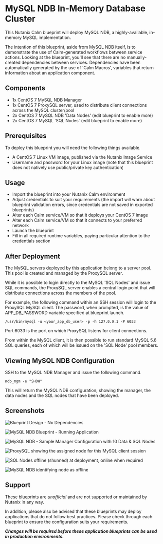 # MySQL NDB In-Memory Database Cluster

This Nutanix Calm blueprint will deploy MySQL NDB, a highly-available, in-memory MySQL implementation.

The intention of this blueprint, aside from MySQL NDB itself, is to demonstrate the use of Calm-generated workflows between service actions.  Looking at the blueprint, you'll see that there are no manually-created dependencies between services.  Dependencies have been automatically generated by the use of 'Calm Macros', variables that return information about an application component.

## Components

- 1x CentOS 7 MySQL NDB Manager
- 1x CentOS 7 ProxySQL server, used to distribute client connections across the MySQL cluster/pool 
- 2x CentOS 7 MySQL NDB 'Data Nodes' (edit blueprint to enable more)
- 2x CentOS 7 MySQL 'SQL Nodes' (edit blueprint to enable more)

## Prerequisites

To deploy this blueprint you will need the following things available.

- A CentOS 7 Linux VM image, published via the Nutanix Image Service
- Username and password for your Linux image (note that this blueprint does not natively use public/private key authentication)

## Usage

- Import the blueprint into your Nutanix Calm environment
- Adjust credentials to suit your requirements (the import will warn about blueprint validation errors, since credentials are not saved in exported blueprints)
- Alter each Calm service/VM so that it deploys your CentOS 7 image
- Alter each Calm service/VM so that it connects to your preferred network
- Launch the blueprint
- Fill in all required runtime variables, paying particular attention to the credentials section

## After Deployment

The MySQL servers deployed by this application belong to a server pool.  This pool is created and managed by the ProxySQL server.

While it is possible to login directly to the MySQL 'SQL Nodes' and issue SQL commands, the ProxySQL server enables a central login point that will distribute connections across the members of the pool.

For example, the following command within an SSH session will login to the ProxySQL MySQL client.  The password, when prompted, is the value of APP_DB_PASSWORD variable specified at blueprint launch. 

```
/usr/bin/mysql -u <your_app_db_user> -p -h 127.0.0.1 -P 6033
```

Port 6033 is the port on which ProxySQL listens for client connections.
 
From within the MySQL client, it is then possible to run standard MySQL 5.6 SQL queries, each of which will be issued on the 'SQL Node' pool members.

## Viewing MySQL NDB Configuration

SSH to the MySQL NDB Manager and issue the following command.

```
ndb_mgm -e "SHOW"
```

This will return the MySQL NDB configuration, showing the manager, the data nodes and the SQL nodes that have been deployed.

## Screenshots

![Blueprint Design - No Dependencies](https://raw.githubusercontent.com/digitalformula/nutanix-blueprints/master/mysql-ndb-cluster/images/mysql-ndb-blueprint-no-dependency.png)

![MySQL NDB Blueprint - Running Application](https://raw.githubusercontent.com/digitalformula/nutanix-blueprints/master/mysql-ndb-cluster/images/mysql-ndb-app-running.png)

![MySQL NDB - Sample Manager Configuration with 10 Data & SQL Nodes](https://raw.githubusercontent.com/digitalformula/nutanix-blueprints/master/mysql-ndb-cluster/images/mysql-ndb-manager-view.png)

![ProxySQL showing the assigned node for this MySQL client session](https://raw.githubusercontent.com/digitalformula/nutanix-blueprints/master/mysql-ndb-cluster/images/mysql-ndb-selected-hostname.png)

![SQL Nodes offline (shunned) at deployment, online when required](https://raw.githubusercontent.com/digitalformula/nutanix-blueprints/master/mysql-ndb-cluster/images/mysql-ndb-sql-servers-online.png)

![MySQL NDB identifying node as offline](https://raw.githubusercontent.com/digitalformula/nutanix-blueprints/master/mysql-ndb-cluster/images/mysql-ndb-server-offline.png)

## Support

These blueprints are *unofficial* and are not supported or maintained by Nutanix in any way.

In addition, please also be advised that these blueprints may deploy applications that do not follow best practices.  Please check through each blueprint to ensure the configuration suits your requirements.

***Changes will be required before these application blueprints can be used in production environments.***